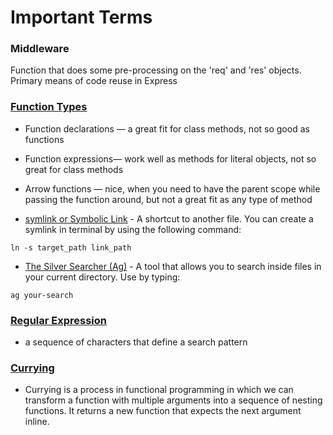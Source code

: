# Important Terms

### Middleware
Function that does some pre-processing on the 'req' and 'res' objects. Primary means of code reuse in Express

### [Function Types](https://medium.com/javascript-in-plain-english/creating-the-correct-function-for-the-job-9e15069dcca3)
* Function declarations — a great fit for class methods, not so good as functions
* Function expressions— work well as methods for literal objects, not so great for class methods
* Arrow functions — nice, when you need to have the parent scope while passing the function around, but not a great fit as any type of method

* [symlink or Symbolic Link](https://devdojo.com/tutorials/what-is-a-symlink) - A shortcut to another file. You can create a symlink in terminal by using the following command: 
```
ln -s target_path link_path
```

* [The Silver Searcher (Ag)](https://github.com/ggreer/the_silver_searcher) - A tool that allows you to search inside files in your current directory. Use by typing:
```
ag your-search
```

### [Regular Expression](https://refrf.shreyasminocha.me/book/)
* a sequence of characters that define a search pattern

### [Currying](https://dev.to/suprabhasupi/currying-in-javascript-1k3l)
* Currying is a process in functional programming in which we can transform a function with multiple arguments into a sequence of nesting functions. It returns a new function that expects the next argument inline.

